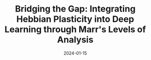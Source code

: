 ---
title: "Bridging the Gap: Integrating Hebbian Plasticity into Deep Learning through Marr's Levels of Analysis"
collection: papers
category: manuscripts
permalink: /paper/2024-hebbian-plasticity
excerpt: 'Exploring the integration of Hebbian learning principles into modern deep learning architectures using Marr&apos;s computational framework.'
date: 2024-01-15
paperurl: 'https://medium.com/@murraykeith64/bridging-the-gap-integrating-hebbian-plasticity-into-deep-learning-through-marrs-levels-of-12c55514350d'
citation: 'Murray, K., & McManus, M. (2024). &quot;Bridging the Gap: Integrating Hebbian Plasticity into Deep Learning through Marr&apos;s Levels of Analysis.&quot; Medium.'
---